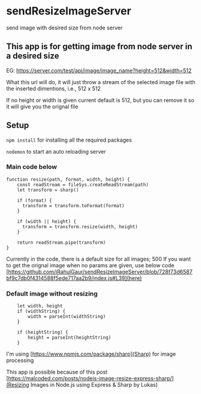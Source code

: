 # sendResizeImageServer
send image with desired size from node server

## This app is for getting image from node server in a desired size

EG: https://server.com/test/api/image/image_name?height=512&width=512

What this url will do, it will just throw a stream of the selected image file with the inserted dimentions, i.e., 512 x 512

If no height or width is given current default is 512, but you can remove it so it will give you the orignal file

## Setup

`npm install` for installing all the required packages

`nodemon` to start an auto reloading server

### Main code below
```
function resize(path, format, width, height) {
    const readStream = fileSys.createReadStream(path)
    let transform = sharp()
  
    if (format) {
      transform = transform.toFormat(format)
    }
  
    if (width || height) {
      transform = transform.resize(width, height)
    }
  
    return readStream.pipe(transform)
}
```

Currently in the code, there is a default size for all images; 500
If you want to get the orignal image when no params are given, use below code [https://github.com/iRahulGaur/sendResizeImageServer/blob/728f73d6587bf9c7db0f4314588f5ede717aa2b9/index.js#L39](here)

### Default image without resizing
```
    let width, height
    if (widthString) {
        width = parseInt(widthString)
    }

    if (heightString) {
        height = parseInt(heightString)
    }
```

I'm using [https://www.npmjs.com/package/sharp](Sharp) for image processing

This app is possible because of this post [https://malcoded.com/posts/nodejs-image-resize-express-sharp/](Resizing Images in Node.js using Express & Sharp by Lukas)
